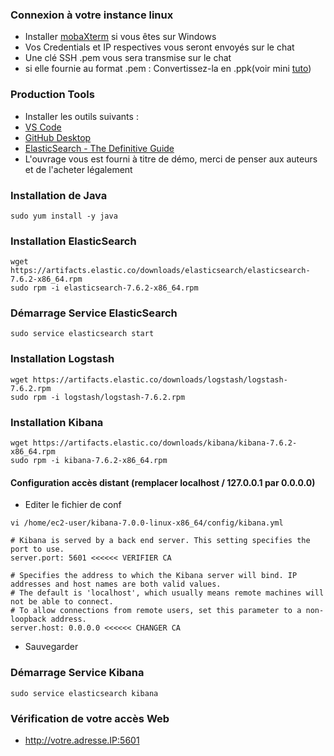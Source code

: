 ### Connexion à votre instance linux

- Installer [mobaXterm](https://download.mobatek.net/2022020030522248/MobaXterm_Portable_v20.2.zip) si vous êtes sur Windows
- Vos Credentials et IP respectives vous seront envoyés sur le chat
- Une clé SSH .pem vous sera transmise sur le chat
- si elle fournie au format .pem : 
	Convertissez-la en .ppk(voir mini [tuto](https://download.mobatek.net/2022020030522248/MobaXterm_Portable_v20.2.zip))
	
### Production Tools

- Installer les outils suivants : 
- [VS Code](https://code.visualstudio.com/download)
- [GitHub Desktop](https://help.github.com/en/desktop/getting-started-with-github-desktop/installing-github-desktop)
- [ElasticSearch - The Definitive Guide ](https://drive.google.com/open?id=1dtJhgRiVfaTrqpDqi4MA4HRK5K2iWSr6)
- L'ouvrage vous est fourni à titre de démo, merci de penser aux auteurs et de l'acheter légalement

### Installation de Java
```
sudo yum install -y java
```

### Installation ElasticSearch
```
wget https://artifacts.elastic.co/downloads/elasticsearch/elasticsearch-7.6.2-x86_64.rpm
sudo rpm -i elasticsearch-7.6.2-x86_64.rpm
```
### Démarrage Service ElasticSearch
```
sudo service elasticsearch start
```

### Installation Logstash
```
wget https://artifacts.elastic.co/downloads/logstash/logstash-7.6.2.rpm
sudo rpm -i logstash/logstash-7.6.2.rpm
```

### Installation Kibana
```
wget https://artifacts.elastic.co/downloads/kibana/kibana-7.6.2-x86_64.rpm
sudo rpm -i kibana-7.6.2-x86_64.rpm
```

#### Configuration accès distant (remplacer localhost / 127.0.0.1 par 0.0.0.0) 

- Editer le fichier de conf
```
vi /home/ec2-user/kibana-7.0.0-linux-x86_64/config/kibana.yml
``` 
```
# Kibana is served by a back end server. This setting specifies the port to use.
server.port: 5601 <<<<<< VERIFIER CA

# Specifies the address to which the Kibana server will bind. IP addresses and host names are both valid values.
# The default is 'localhost', which usually means remote machines will not be able to connect.
# To allow connections from remote users, set this parameter to a non-loopback address.
server.host: 0.0.0.0 <<<<<< CHANGER CA
```

- Sauvegarder

### Démarrage Service Kibana
```
sudo service elasticsearch kibana
```

### Vérification de votre accès Web

- http://votre.adresse.IP:5601
